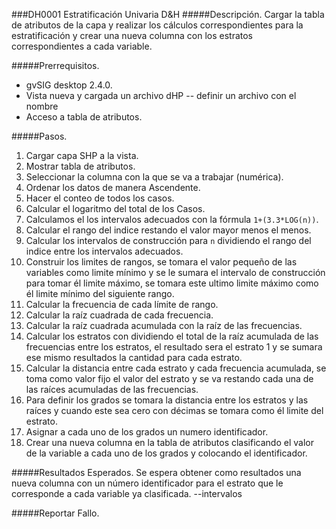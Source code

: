 ###DH0001 Estratificación Univaria D&H
#####Descripción.
Cargar la tabla de atributos de la capa y realizar los cálculos correspondientes para la estratificación y crear una nueva columna con los estratos correspondientes a cada variable.


#####Prerrequisitos.
+ gvSIG desktop 2.4.0.
+ Vista nueva y cargada un archivo dHP  -- definir un archivo con el nombre 
+ Acceso a tabla de atributos.


#####Pasos.
1. Cargar capa SHP a la vista.
2. Mostrar tabla de atributos.
3. Seleccionar la columna con la que se va a trabajar (numérica).
4. Ordenar los datos de manera Ascendente.
5. Hacer el conteo de todos los casos.
6. Calcular el logaritmo del total de los Casos.
7. Calculamos el los intervalos adecuados con la fórmula `1+(3.3*LOG(n))`.
8. Calcular el rango del indice restando el valor mayor menos el menos.
9. Calcular los intervalos de construcción para `n` dividiendo el rango del indice entre los intervalos adecuados.
10. Construir los limites de rangos, se tomara el valor pequeño de las variables como limite mínimo y se le sumara el intervalo de construcción para tomar él limite máximo, se tomara este ultimo limite máximo como él limite mínimo del siguiente rango.
11. Calcular la frecuencia de cada límite de rango.
12. Calcular la raíz cuadrada de cada frecuencia.
13. Calcular la raíz cuadrada acumulada con la raíz de las frecuencias.
14. Calcular los estratos con dividiendo el total de la raíz acumulada de las frecuencias entre los estratos, el resultado sera el estrato 1 y se sumara ese mismo resultados la cantidad para cada estrato.
15. Calcular la distancia entre cada estrato y cada frecuencia acumulada, se toma como valor fijo el valor del estrato y se va restando cada una de las raíces acumuladas de las frecuencias.
16. Para definir los grados se tomara la distancia entre los estratos y las raíces y cuando este sea cero con décimas se tomara como él limite del estrato.
17. Asignar a cada uno de los grados un numero identificador.
18. Crear una nueva columna en la tabla de atributos clasificando el valor de la variable a cada uno de los grados y colocando el identificador. 


#####Resultados Esperados.
Se espera obtener como resultados una nueva columna con un número identificador para el estrato que le corresponde a cada variable ya clasificada.
--intervalos 

#####Reportar Fallo.